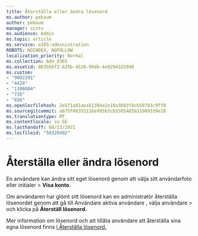 ```yaml
---
title: Återställa eller ändra lösenord
ms.author: pebaum
author: pebaum
manager: scotv
ms.audience: Admin
ms.topic: article
ms.service: o365-administration
ROBOTS: NOINDEX, NOFOLLOW
localization_priority: Normal
ms.collection: Adm_O365
ms.assetid: 063b56f2-625b-4520-99db-4e92941d3940
ms.custom:
- "9002291"
- "4428"
- "1100004"
- "735"
- "826"
ms.openlocfilehash: 2e5f1a81aea51384a1e10a3b83f4cb59703c9ff0
ms.sourcegitcommit: ab75f66355116e995b3cb5505465b31989339e28
ms.translationtype: MT
ms.contentlocale: sv-SE
ms.lasthandoff: 08/13/2021
ms.locfileid: "58328492"
---
```

# <a name="reset-or-change-passwords"></a>Återställa eller ändra lösenord

En användare kan ändra sitt eget lösenord genom att välja sitt användarfoto eller initialer > **Visa konto**.
  
Om användaren har glömt sitt lösenord kan en administratör återställa lösenordet genom att gå till Användare aktiva användare , välja användare  >  [](https://portal.office.com/adminportal/home#/users)och klicka på **Återställ lösenord.**
  
Mer information om lösenord och att tillåta användare att återställa sina egna lösenord finns [i Återställa lösenord.](https://docs.microsoft.com/microsoft-365/admin/add-users/reset-passwords)
